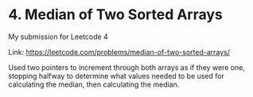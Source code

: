 # 4. Median of Two Sorted Arrays

My submission for Leetcode 4

Link: https://leetcode.com/problems/median-of-two-sorted-arrays/ 

Used two pointers to increment through both arrays as if they were one, stopping halfway to determine what values needed to be used for calculating the median, then calculating the median.
